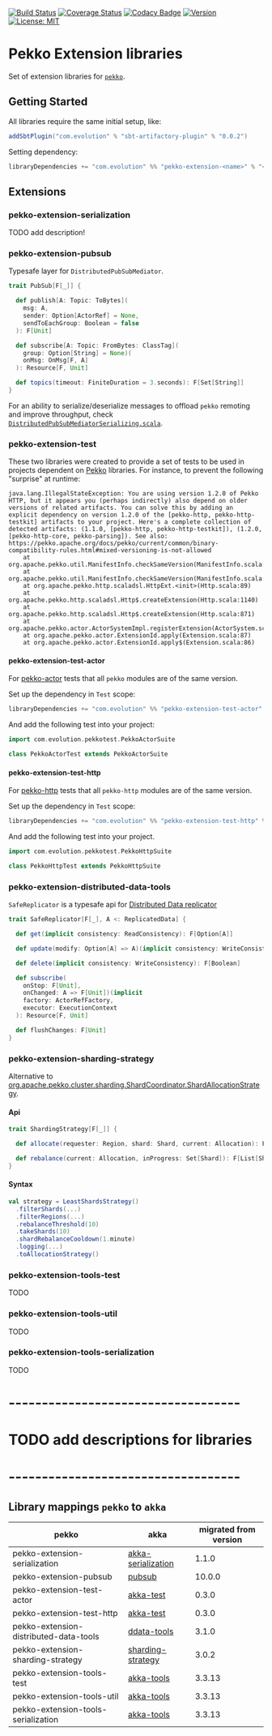 [![Build Status](https://github.com/evolution-gaming/pekko-extension/workflows/CI/badge.svg)](https://github.com/evolution-gaming/pekko-extension/actions?query=workflow%3ACI)
[![Coverage Status](https://coveralls.io/repos/github/evolution-gaming/pekko-extension/badge.svg?branch=main)](https://coveralls.io/github/evolution-gaming/pekko-extension?branch=main)
[![Codacy Badge](https://app.codacy.com/project/badge/Grade/4fa9958e884a458fbfd465372e4e3e65)](https://app.codacy.com/gh/evolution-gaming/pekko-extension/dashboard?utm_source=gh&utm_medium=referral&utm_content=&utm_campaign=Badge_grade)
[![Version](https://img.shields.io/badge/version-click-blue)](https://evolution.jfrog.io/artifactory/api/search/latestVersion?g=com.evolution&a=pekko-extension_2.13&repos=public)
[![License: MIT](https://img.shields.io/badge/License-MIT-yellowgreen.svg)](https://opensource.org/licenses/MIT)

# Pekko Extension libraries

Set of extension libraries for [`pekko`](https://pekko.apache.org/).

## Getting Started

All libraries require the same initial setup, like:
```scala
addSbtPlugin("com.evolution" % "sbt-artifactory-plugin" % "0.0.2")
```
Setting dependency:
```scala
libraryDependencies += "com.evolution" %% "pekko-extension-<name>" % "<version>"
```

## Extensions

### pekko-extension-serialization

TODO add description!

### pekko-extension-pubsub

Typesafe layer for `DistributedPubSubMediator`.

```scala
trait PubSub[F[_]] {

  def publish[A: Topic: ToBytes](
    msg: A,
    sender: Option[ActorRef] = None,
    sendToEachGroup: Boolean = false
  ): F[Unit]

  def subscribe[A: Topic: FromBytes: ClassTag](
    group: Option[String] = None)(
    onMsg: OnMsg[F, A]
  ): Resource[F, Unit]

  def topics(timeout: FiniteDuration = 3.seconds): F[Set[String]]
}
```

For an ability to serialize/deserialize messages to offload `pekko` remoting and improve throughput, 
check [`DistributedPubSubMediatorSerializing.scala`](src/main/scala/org/apache/pekko/cluster/pubsub/DistributedPubSubMediatorSerializing.scala).

### pekko-extension-test

These two libraries were created to provide a set of tests to be used in projects dependent on [Pekko](https://pekko.apache.org)
libraries.
For instance, to prevent the following "surprise" at runtime:

```
java.lang.IllegalStateException: You are using version 1.2.0 of Pekko HTTP, but it appears you (perhaps indirectly) also depend on older versions of related artifacts. You can solve this by adding an explicit dependency on version 1.2.0 of the [pekko-http, pekko-http-testkit] artifacts to your project. Here's a complete collection of detected artifacts: (1.1.0, [pekko-http, pekko-http-testkit]), (1.2.0, [pekko-http-core, pekko-parsing]). See also: https://pekko.apache.org/docs/pekko/current/common/binary-compatibility-rules.html#mixed-versioning-is-not-allowed
	at org.apache.pekko.util.ManifestInfo.checkSameVersion(ManifestInfo.scala:188)
	at org.apache.pekko.util.ManifestInfo.checkSameVersion(ManifestInfo.scala:166)
	at org.apache.pekko.http.scaladsl.HttpExt.<init>(Http.scala:89)
	at org.apache.pekko.http.scaladsl.Http$.createExtension(Http.scala:1140)
	at org.apache.pekko.http.scaladsl.Http$.createExtension(Http.scala:871)
	at org.apache.pekko.actor.ActorSystemImpl.registerExtension(ActorSystem.scala:1175)
	at org.apache.pekko.actor.ExtensionId.apply(Extension.scala:87)
	at org.apache.pekko.actor.ExtensionId.apply$(Extension.scala:86)
```

#### pekko-extension-test-actor

For [pekko-actor](https://pekko.apache.org/docs/pekko/current/) tests that all `pekko` modules are of the same version.

Set up the dependency in `Test` scope:
```scala
libraryDependencies += "com.evolution" %% "pekko-extension-test-actor" % "<version>" % Test
```

And add the following test into your project:
```scala
import com.evolution.pekkotest.PekkoActorSuite

class PekkoActorTest extends PekkoActorSuite
```

#### pekko-extension-test-http

For [pekko-http](https://pekko.apache.org/docs/pekko-http/current/) tests that all `pekko-http` modules are of the same version.

Set up the dependency in `Test` scope:
```scala
libraryDependencies += "com.evolution" %% "pekko-extension-test-http" % "<version>" % Test
```

And add the following test into your project.
```scala
import com.evolution.pekkotest.PekkoHttpSuite

class PekkoHttpTest extends PekkoHttpSuite
```

### pekko-extension-distributed-data-tools

`SafeReplicator` is a typesafe api for [Distributed Data replicator](https://pekko.apache.org/docs/pekko/current/typed/distributed-data.html)

```scala
trait SafeReplicator[F[_], A <: ReplicatedData] {

  def get(implicit consistency: ReadConsistency): F[Option[A]]

  def update(modify: Option[A] => A)(implicit consistency: WriteConsistency): F[Unit]

  def delete(implicit consistency: WriteConsistency): F[Boolean]

  def subscribe(
    onStop: F[Unit],
    onChanged: A => F[Unit])(implicit
    factory: ActorRefFactory,
    executor: ExecutionContext
  ): Resource[F, Unit]

  def flushChanges: F[Unit]
}
```

### pekko-extension-sharding-strategy

Alternative to [org.apache.pekko.cluster.sharding.ShardCoordinator.ShardAllocationStrategy](https://github.com/apache/pekko/blob/main/cluster-sharding/src/main/scala/org/apache/pekko/cluster/sharding/ShardCoordinator.scala#L78).

#### Api

```scala
trait ShardingStrategy[F[_]] {

  def allocate(requester: Region, shard: Shard, current: Allocation): F[Option[Region]]

  def rebalance(current: Allocation, inProgress: Set[Shard]): F[List[Shard]]
}
```

#### Syntax

```scala
val strategy = LeastShardsStrategy()
  .filterShards(...)
  .filterRegions(...)
  .rebalanceThreshold(10)
  .takeShards(10) 
  .shardRebalanceCooldown(1.minute)
  .logging(...)
  .toAllocationStrategy()
```

### pekko-extension-tools-test

TODO

### pekko-extension-tools-util

TODO

### pekko-extension-tools-serialization

TODO


# -----------------------------------
# TODO add descriptions for libraries
# -----------------------------------

## Library mappings `pekko` to `akka` 

| pekko                                  | akka                                                                         | migrated from version |
|----------------------------------------|------------------------------------------------------------------------------|-----------------------|
| pekko-extension-serialization          | [akka-serialization](https://github.com/evolution-gaming/akka-serialization) | 1.1.0                 |
| pekko-extension-pubsub                 | [pubsub](https://github.com/evolution-gaming/akka-pubsub)                    | 10.0.0                |
| pekko-extension-test-actor             | [akka-test](https://github.com/evolution-gaming/akka-test)                   | 0.3.0                 |
| pekko-extension-test-http              | [akka-test](https://github.com/evolution-gaming/akka-test)                   | 0.3.0                 |
| pekko-extension-distributed-data-tools | [ddata-tools](https://github.com/evolution-gaming/ddata-tools/)              | 3.1.0                 |
| pekko-extension-sharding-strategy      | [sharding-strategy](https://github.com/evolution-gaming/sharding-strategy)   | 3.0.2                 |
| pekko-extension-tools-test             | [akka-tools](https://github.com/evolution-gaming/akka-tools/)                | 3.3.13                |
| pekko-extension-tools-util             | [akka-tools](https://github.com/evolution-gaming/akka-tools/)                | 3.3.13                |
| pekko-extension-tools-serialization    | [akka-tools](https://github.com/evolution-gaming/akka-tools/)                | 3.3.13                |

